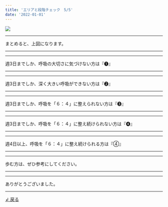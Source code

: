 ```yaml
---
title: 'エリアと段階チェック　5/5'
date: '2022-01-01'
---
```

![](/images/00.jpg)
***
まとめると、上図になります。
***
***
週3日までしか、呼吸の大切さに気づけない方は『➊』
***
***
週3日までしか、深く大きい呼吸ができない方は『➋』
***
***
週3日までしか、呼吸を「６：４」に整えられない方は『➌』  
***
***
週3日までしか、呼吸を「６：４」に整え続けられない方は『➍』  
***
***
週4日以上、呼吸を「６：４」に整え続けられる方は『④』  
***
***
歩む方は、ぜひ参考にしてください。
***
***
ありがとうございました。
***
[ ↲ 戻る ](https://01234567890.thebase.in/about)
